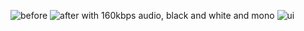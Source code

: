 ![before](https://bei.s-ul.eu/Hu3XZP2l) ![after](https://bei.s-ul.eu/TjC4hKT6) with 160kbps audio, black and white and mono ![ui](https://bei.s-ul.eu/8W2AYz26)
